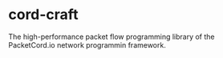 # cord-craft
The high-performance packet flow programming library of the PacketCord.io network programmin framework.
